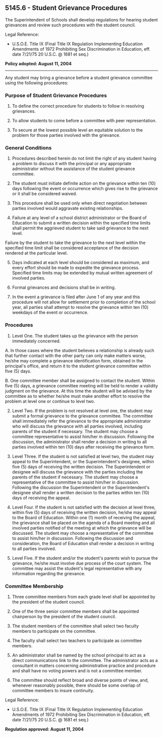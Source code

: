 ## 5145.6 - Student Grievance Procedures

The Superintendent of Schools shall develop regulations for hearing student grievances and review such procedures with the student council.

Legal Reference:  

* U.S.O.E. Title IX (Final Title IX Regulation Implementing Education Amendments of 1972 Prohibiting Sex Discrimination in Education, eff. date 7/21/75 20 U.S.C. @ 1681 et seq.)

**Policy adopted:  August 11, 2004**

---

Any student may bring a grievance before a student grievance committee using the following procedures:

### Purpose of Student Grievance Procedures

1.  To define the correct procedure for students to follow in resolving grievances.

2.  To allow students to come before a committee with peer representation.

3.  To secure at the lowest possible level an equitable solution to the problem for those parties involved with the grievance.

### General Conditions

1.  Procedures described herein do not limit the right of any student having a problem to discuss it with the principal or any appropriate administrator without the assistance of the student grievance committee.

2.  The student must initiate definite action on the grievance within ten (10) days following the event or occurrence which gives rise to the grievance or it shall be considered waived.

3.  This procedure shall be used only when direct negotiation between parties involved would aggravate existing relationships.

4.  Failure at any level of a school district administrator or the Board of Education to submit a written decision within the specified time limits shall permit the aggrieved student to take said grievance to the next level.

Failure by the student to take the grievance to the next level within the specified time limit shall be considered acceptance of the decision rendered at the particular level.

5.  Days indicated at each level should be considered as maximum, and every effort should be made to expedite the grievance process. Specified time limits may be extended by mutual written agreement of involved parties.

6.  Formal grievances and decisions shall be in writing.

7.  In the event a grievance is filed after June 1 of any year and this procedure will not allow for settlement prior to completion of the school year, all parties shall attempt to resolve the grievance within ten (10) weekdays of the event or occurrence.

### Procedures

1.  Level One.  The student takes up the grievance with the person immediately concerned.

  A.  In those cases where the student believes a relationship is already such that further contact with the other party can only make matters worse, he/she may complete a grievance identification form, obtained in the principal's office, and return it to the student grievance committee within five (5) days.

  B.  One committee member shall be assigned to contact the student. Within five (5) days, a grievance committee meeting will be held to render a validity judgment on the grievance. At this time the student will be advised by the committee as to whether he/she must make another effort to resolve the problem at level one or continue to level two.

2.  Level Two.  If the problem is not resolved at level one, the student may submit a formal grievance to the grievance committee.  The committee shall immediately refer the grievance to the appropriate administrator who will discuss the grievance with all parties involved, including parents of the student if necessary. The student may choose a committee representative to assist him/her in discussion.  Following the discussion, the administrator shall render a decision in writing to all parties involved within ten (10) days after receiving the grievance form.

3.  Level Three.  If the student is not satisfied at level two, the student may appeal to the Superintendent, or the Superintendent's designee, within five (5) days of receiving the written decision.  The Superintendent or designee will discuss the grievance with the parties including the parents of the student if necessary. The student may choose a representative of the committee to assist him/her in discussion. Following the discussion the Superintendent or the Superintendent's designee shall render a written decision to the parties within ten (10) days of receiving the appeal.

4.  Level Four.  If the student is not satisfied with the decision at level three, within five (5) days of receiving the written decision, he/she may appeal to the Board of Education.  Within one (1) month of receiving the appeal, the grievance shall be placed on the agenda of a Board meeting and all involved parties notified of the meeting at which the grievance will be discussed. The student may choose a representative of the committee to assist him/her in discussion. Following the discussion and consideration, the Board of Education shall render a decision in writing to all parties involved.

5.  Level Five.  If the student and/or the student's parents wish to pursue the grievance, he/she must involve due process of the court system. The committee may assist the student's legal representative with any information regarding the grievance.

### Committee Membership

1.  Three committee members from each grade level shall be appointed by the president of the student council.

2.  One of the three senior committee members shall be appointed chairperson by the president of the student council.

3.  The student members of the committee shall select two faculty members to participate on the committee.

4.  The faculty shall select two teachers to participate as committee members.

5.  An administrator shall be named by the school principal to act as a direct communications link to the committee. The administrator acts as a consultant in matters concerning administrative practice and procedure and shall have no voting powers and is not a committee member.

6.  The committee should reflect broad and diverse points of view, and, whenever reasonably possible, there should be some overlap of committee members to insure continuity.

Legal Reference:  

* U.S.O.E. Title IX (Final Title IX Regulation Implementing Education Amendments of 1972 Prohibiting Sex Discrimination in Education, eff. date 7/21/75 20 U.S.C. @ 1681 et seq.)

**Regulation approved:  August 11, 2004**

